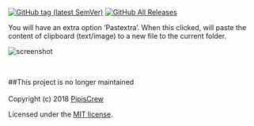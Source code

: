 [![GitHub tag (latest SemVer)](https://img.shields.io/github/tag/pipiscrew/Pastextra.svg)](https://github.com/pipiscrew/Pastextra/releases)
[![GitHub All Releases](https://img.shields.io/github/downloads/pipiscrew/Pastextra/total.svg)](https://github.com/pipiscrew/Pastextra/releases)

You will have an extra option ‘Pastextra’. When this clicked, will paste the content of clipboard (text/image) to a new file to the current folder.

![screenshot](https://user-images.githubusercontent.com/3852762/49325677-25312780-f54f-11e8-8a6c-fb5688d70992.png)


<br>


##This project is no longer maintained
<br><br>
Copyright (c) 2018 [PipisCrew](http://pipiscrew.com)

Licensed under the [MIT license](http://www.opensource.org/licenses/mit-license.php).

